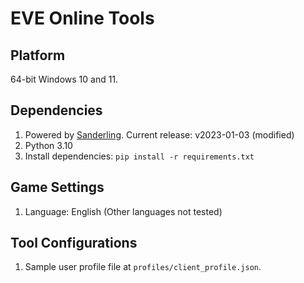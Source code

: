 # EVE Online Tools

## Platform
64-bit Windows 10 and 11.

## Dependencies
1. Powered by [Sanderling](https://github.com/Arcitectus/Sanderling). Current release: v2023-01-03 (modified)
2. Python 3.10
3. Install dependencies: `pip install -r requirements.txt`

## Game Settings
1. Language: English (Other languages not tested)

## Tool Configurations
1. Sample user profile file at `profiles/client_profile.json`.
